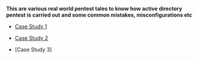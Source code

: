 
**This are various real world pentest tales to know how active directory pentest is carried out and some common mistakes, misconfigurations etc**

- [Case Study 1](https://tcm-sec.com/pentest-tales-001-you-spent-how-much-on-security)

- [Case Study 2](https://tcm-sec.com/pentest-tales-002-digging-deep%e2%80%8b/)

- [Case Study 3] 